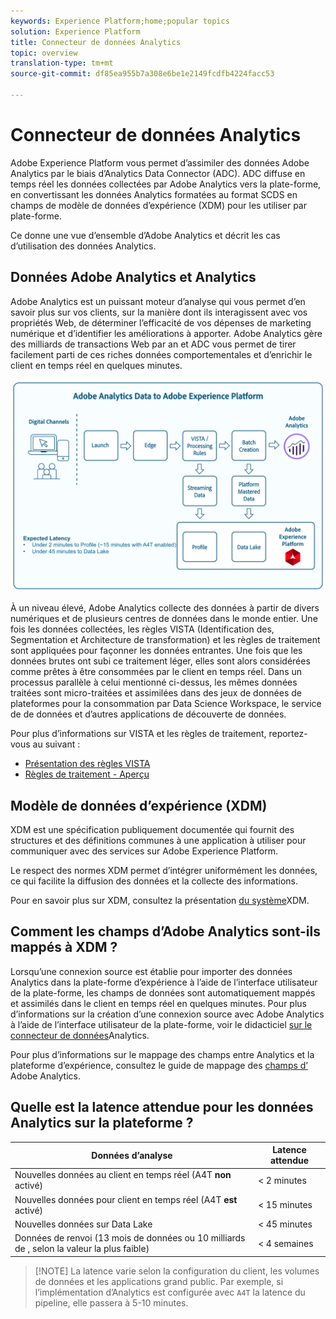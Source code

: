 ```yaml
---
keywords: Experience Platform;home;popular topics
solution: Experience Platform
title: Connecteur de données Analytics
topic: overview
translation-type: tm+mt
source-git-commit: df85ea955b7a308e6be1e2149fcdfb4224facc53

---
```



# Connecteur de données Analytics

Adobe Experience Platform vous permet d’assimiler des données Adobe Analytics par le biais d’Analytics Data Connector (ADC). ADC diffuse en temps réel les données collectées par Adobe Analytics vers la plate-forme, en convertissant les données Analytics formatées au format SCDS en champs de modèle de données d’expérience (XDM) pour les utiliser par plate-forme.

Ce donne une vue d’ensemble d’Adobe Analytics et décrit les cas d’utilisation des données Analytics.

## Données Adobe Analytics et Analytics

Adobe Analytics est un puissant moteur d’analyse qui vous permet d’en savoir plus sur vos clients, sur la manière dont ils interagissent avec vos propriétés Web, de déterminer l’efficacité de vos dépenses de marketing numérique et d’identifier les améliorations à apporter. Adobe Analytics gère des milliards de transactions Web par an et ADC vous permet de tirer facilement parti de ces riches données comportementales et d’enrichir le client en temps réel en quelques minutes.

![](./images/analytics-data-experience-platform.png)

À un niveau élevé, Adobe Analytics collecte des données à partir de divers numériques et de plusieurs centres de données dans le monde entier. Une fois les données collectées, les règles VISTA (Identification des, Segmentation et Architecture de transformation) et les règles de traitement sont appliquées pour façonner les données entrantes. Une fois que les données brutes ont subi ce traitement léger, elles sont alors considérées comme prêtes à être consommées par le client en temps réel. Dans un processus parallèle à celui mentionné ci-dessus, les mêmes données traitées sont micro-traitées et assimilées dans des jeux de données de plateformes pour la consommation par Data Science Workspace, le service de  de données et d’autres applications de découverte de données.

Pour plus d’informations sur VISTA et les règles de traitement, reportez-vous au  suivant :
* [Présentation des règles VISTA](https://marketing.adobe.com/resources/help/en_US/reference/VISTA.html)
* [Règles de traitement - Aperçu](https://docs.adobe.com/content/help/en/analytics/admin/admin-tools/processing-rules/processing-rules.html)

## Modèle de données d’expérience (XDM)

XDM est une spécification publiquement documentée qui fournit des structures et des définitions communes à une application à utiliser pour communiquer avec des services sur Adobe Experience Platform.

Le respect des normes XDM permet d’intégrer uniformément les données, ce qui facilite la diffusion des données et la collecte des informations.

Pour en savoir plus sur XDM, consultez la présentation [du système](../../../xdm/home.md)XDM.

## Comment les champs d’Adobe Analytics sont-ils mappés à XDM ?

Lorsqu’une connexion source est établie pour importer des données Analytics dans la plate-forme d’expérience à l’aide de l’interface utilisateur de la plate-forme, les champs de données sont automatiquement mappés et assimilés dans le client en temps réel en quelques minutes. Pour plus d’informations sur la création d’une connexion source avec Adobe Analytics à l’aide de l’interface utilisateur de la plate-forme, voir le didacticiel [sur le connecteur de données](https://www.adobe.io/apis/experienceplatform/home/tutorials/sources-ui-tutorials.html#!api-specification/markdown/narrative/tutorials/sources_tutorial/ui/adobe-applications/adobe-analytics-ui-tutorial.md)Analytics.

Pour plus d’informations sur le mappage des champs entre Analytics et la plateforme d’expérience, consultez le guide de mappage des [champs d’](./analytics-mapping.md) Adobe Analytics.

## Quelle est la latence attendue pour les données Analytics sur la plateforme ?

| Données d’analyse | Latence attendue |
| -------------- | ---------------- |
| Nouvelles données au client en temps réel (A4T **non** activé) | &lt; 2 minutes |
| Nouvelles données pour  client en temps réel (A4T **est** activé) | &lt; 15 minutes |
| Nouvelles données sur Data Lake | &lt; 45 minutes |
| Données de renvoi (13 mois de données ou 10 milliards de , selon la valeur la plus faible) | &lt; 4 semaines |

>[!NOTE] La latence varie selon la configuration du client, les volumes de données et les applications grand public. Par exemple, si l’implémentation d’Analytics est configurée avec `A4T` la latence du pipeline, elle passera à 5-10 minutes.
